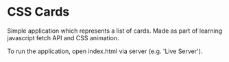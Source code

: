 # CSS Cards
Simple application which represents a list of cards. Made as part of learning javascript fetch API and CSS animation.

To run the application, open index.html via server (e.g. 'Live Server').
